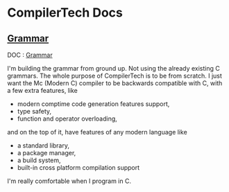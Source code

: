 # CompilerTech Docs

## [Grammar](Grammar.md)

DOC : [Grammar](Grammar.md)

I'm building the grammar from ground up. Not using the already existing C grammars.
The whole purpose of CompilerTech is to be from scratch. I just want the Mc (Modern C)
compiler to be backwards compatible with C, with a few extra features, like

- modern comptime code generation features support,
- type safety,
- function and operator overloading,

and on the top of it, have features of any modern language like 

- a standard library,
- a package manager,
- a build system,
- built-in cross platform compilation support

I'm really comfortable when I program in C.
